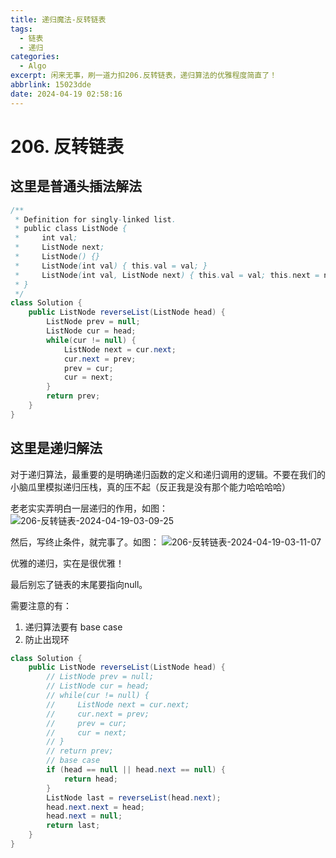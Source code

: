 ```yaml
---
title: 递归魔法-反转链表
tags:
  - 链表
  - 递归
categories:
  - Algo
excerpt: 闲来无事，刷一道力扣206.反转链表，递归算法的优雅程度简直了！
abbrlink: 15023dde
date: 2024-04-19 02:58:16
---
```


# 206. 反转链表

## 这里是普通头插法解法

```java
/**
 * Definition for singly-linked list.
 * public class ListNode {
 *     int val;
 *     ListNode next;
 *     ListNode() {}
 *     ListNode(int val) { this.val = val; }
 *     ListNode(int val, ListNode next) { this.val = val; this.next = next; }
 * }
 */
class Solution {
    public ListNode reverseList(ListNode head) {
        ListNode prev = null;
        ListNode cur = head;
        while(cur != null) {
            ListNode next = cur.next;
            cur.next = prev;
            prev = cur;
            cur = next;
        }
        return prev;
    }
}
```
## 这里是递归解法
对于递归算法，最重要的是明确递归函数的定义和递归调用的逻辑。不要在我们的小脑瓜里模拟递归压栈，真的压不起（反正我是没有那个能力哈哈哈哈）

老老实实弄明白一层递归的作用，如图：
![206-反转链表-2024-04-19-03-09-25](https://cdn.jsdelivr.net/gh/wl2o2o/blogCdn/img/206-反转链表-2024-04-19-03-09-25.png)

然后，写终止条件，就完事了。如图：
![206-反转链表-2024-04-19-03-11-07](https://cdn.jsdelivr.net/gh/wl2o2o/blogCdn/img/206-反转链表-2024-04-19-03-11-07.png)

优雅的递归，实在是很优雅！

最后别忘了链表的末尾要指向null。

需要注意的有：
1. 递归算法要有 base case
2. 防止出现环
```java
class Solution {
    public ListNode reverseList(ListNode head) {
        // ListNode prev = null;
        // ListNode cur = head;
        // while(cur != null) {
        //     ListNode next = cur.next;
        //     cur.next = prev;
        //     prev = cur;
        //     cur = next;
        // }
        // return prev;
        // base case
        if (head == null || head.next == null) {
            return head;
        }
        ListNode last = reverseList(head.next);
        head.next.next = head;
        head.next = null;
        return last;
    }
}
```
